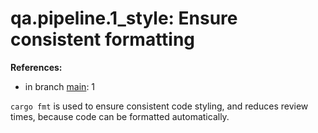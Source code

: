 # qa.pipeline.1_style: Ensure consistent formatting

**References:**

- in branch [main](https://github.com/mhatzl/evident/tree/main): 1

`cargo fmt` is used to ensure consistent code styling, and reduces review times, because code can be formatted automatically.
